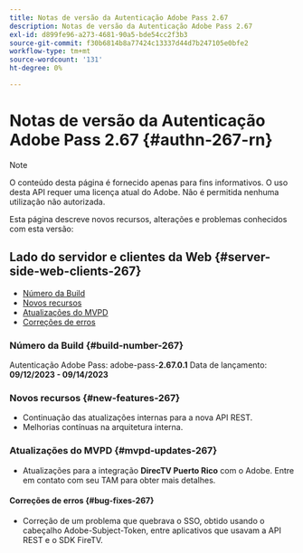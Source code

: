 ```yaml
---
title: Notas de versão da Autenticação Adobe Pass 2.67
description: Notas de versão da Autenticação Adobe Pass 2.67
exl-id: d899fe96-a273-4681-90a5-bde54cc2f3b3
source-git-commit: f30b6814b8a77424c13337d44d7b247105e0bfe2
workflow-type: tm+mt
source-wordcount: '131'
ht-degree: 0%

---
```


# Notas de versão da Autenticação Adobe Pass 2.67 {#authn-267-rn}

>[!NOTE]
>
>O conteúdo desta página é fornecido apenas para fins informativos. O uso desta API requer uma licença atual do Adobe. Não é permitida nenhuma utilização não autorizada.

Esta página descreve novos recursos, alterações e problemas conhecidos com esta versão:

## Lado do servidor e clientes da Web {#server-side-web-clients-267}

* [Número da Build](#build-number-267)
* [Novos recursos](#new-features-267)
* [Atualizações do MVPD](#mvpd-updates-267)
* [Correções de erros](#bug-fixes-267)

### Número da Build {#build-number-267}

Autenticação Adobe Pass: adobe-pass-**2.67.0.1**
Data de lançamento: **09/12/2023 - 09/14/2023**

### Novos recursos {#new-features-267}

* Continuação das atualizações internas para a nova API REST.
* Melhorias contínuas na arquitetura interna.

### Atualizações do MVPD {#mvpd-updates-267}

* Atualizações para a integração **DirecTV Puerto Rico** com o Adobe. Entre em contato com seu TAM para obter mais detalhes.

#### Correções de erros {#bug-fixes-267}

* Correção de um problema que quebrava o SSO, obtido usando o cabeçalho Adobe-Subject-Token, entre aplicativos que usavam a API REST e o SDK FireTV.
